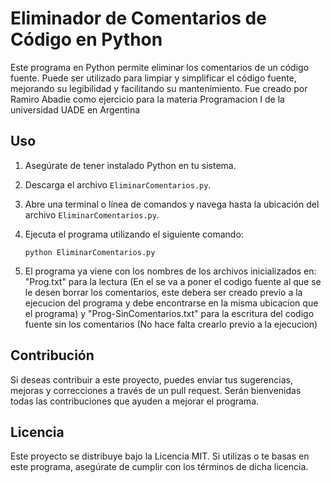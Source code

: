 # Eliminador de Comentarios de Código en Python

Este programa en Python permite eliminar los comentarios de un código fuente. Puede ser utilizado para limpiar y simplificar el código fuente, mejorando su legibilidad y facilitando su mantenimiento. Fue creado por Ramiro Abadie como ejercicio para la materia Programacion I de la universidad UADE en Argentina

## Uso

1. Asegúrate de tener instalado Python en tu sistema.
2. Descarga el archivo `EliminarComentarios.py`.
3. Abre una terminal o línea de comandos y navega hasta la ubicación del archivo `EliminarComentarios.py`.
4. Ejecuta el programa utilizando el siguiente comando:

   ```shell
   python EliminarComentarios.py

5. El programa ya viene con los nombres de los archivos inicializados en: "Prog.txt" para la lectura (En el se va a poner el codigo fuente al que se le desen borrar los comentarios, este debera ser creado previo a la ejecucion del programa y debe encontrarse en la misma ubicacion que el programa) y "Prog-SinComentarios.txt" para la escritura del codigo fuente sin los comentarios (No hace falta crearlo previo a la ejecucion)

## Contribución
Si deseas contribuir a este proyecto, puedes enviar tus sugerencias, mejoras y correcciones a través de un pull request. Serán bienvenidas todas las contribuciones que ayuden a mejorar el programa.

## Licencia
Este proyecto se distribuye bajo la Licencia MIT. Si utilizas o te basas en este programa, asegúrate de cumplir con los términos de dicha licencia.
